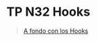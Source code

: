 # TP N32 Hooks

>[A fondo con los Hooks](https://drive.google.com/file/d/1xO81FJIEkV0z6q6CNocUvLnLQJ9ZTou9/view)